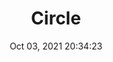---
id: 26
title: Circle 
file-slug: circle
date: Oct 03, 2021 20:34:23
feature: false
category: icons
angle: dynamic
clay: https://3dicons.sgp1.cdn.digitaloceanspaces.com/v1/dynamic/clay/circle-dynamic-clay.png
gradient: https://3dicons.sgp1.cdn.digitaloceanspaces.com/v1/dynamic/gradient/circle-dynamic-gradient.png
color: https://3dicons.sgp1.cdn.digitaloceanspaces.com/v1/dynamic/color/circle-dynamic-color.png
premium: https://3dicons.sgp1.cdn.digitaloceanspaces.com/v1/dynamic/premium/circle-dynamic-premium.png
---